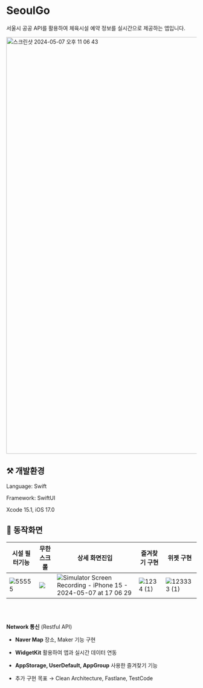 
# SeoulGo
서울시 공공 API를 활용하여 체육시설 예약 정보를 실시간으로 제공하는 앱입니다.

<img width="1100" alt="스크린샷 2024-05-07 오후 11 06 43" src="https://github.com/KaiKimiOS/SeoulGo/assets/110045441/709be73d-a89f-4513-922d-a03ed251402d">




## ⚒️ 개발환경
Language: Swift

Framework: SwiftUI

Xcode 15.1, iOS 17.0


## 📱 동작화면

시설 필터기능 | 무한스크롤 | 상세 화면진입 | 즐겨찾기 구현 | 위젯 구현 | 
| -------- | -------- | -------- | -------- | -------- |
| ![55555](https://github.com/KaiKimiOS/SeoulGo/assets/110045441/3e9ac08a-3d06-49eb-bda6-519563c63898)|![](https://github.com/KaiKimiOS/SeoulGo/assets/110045441/f4b4d60c-7065-416a-9ad0-7cb7ff59e04e) |    ![Simulator Screen Recording - iPhone 15 - 2024-05-07 at 17 06 29](https://github.com/KaiKimiOS/SeoulGo/assets/110045441/e34bb94f-0911-4728-b62e-382c22579a44) |   ![1234 (1)](https://github.com/KaiKimiOS/SeoulGo/assets/110045441/8eb3b3ca-39d6-473d-87c8-2f26e314cc25)|![123333 (1)](https://github.com/KaiKimiOS/SeoulGo/assets/110045441/521265f5-36a4-48b2-9a43-933372e8e19e) 

<br>
<br>



**Network 통신** (Restful API)

- **Naver Map** 장소, Maker 기능 구현

- **WidgetKit** 활용하여 앱과 실시간 데이터 연동

- **AppStorage, UserDefault, AppGroup** 사용한 즐겨찾기 기능

- 추가 구현 목표 → Clean Architecture, Fastlane, TestCode
